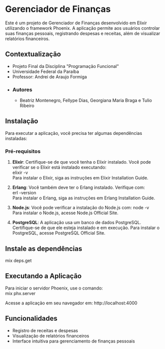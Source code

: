 # Gerenciador de Finanças

Este é um projeto de Gerenciador de Finanças desenvolvido em Elixir utilizando o framework Phoenix. A aplicação permite aos usuários controlar suas finanças pessoais, registrando despesas e receitas, além de visualizar relatórios financeiros.

## Contextualização
  - Projeto Final da Disciplina "Programação Funcional"
  - Universidade Federal da Paraíba
  - Professor: Andrei de Araujo Formiga
  - ### Autores
      - Beatriz Montenegro, Fellype Dias, Georgiana Maria Braga e Tulio Ribeiro

## Instalação

Para executar a aplicação, você precisa ter algumas dependências instaladas:

### Pré-requisitos

1. **Elixir**: Certifique-se de que você tenha o Elixir instalado. Você pode verificar se o Elixir está instalado executando:  
   elixir -v  
   Para instalar o Elixir, siga as instruções em Elixir Installation Guide.
   
2. **Erlang**: Você também deve ter o Erlang instalado. Verifique com:  
   erl -version  
   Para instalar o Erlang, siga as instruções em Erlang Installation Guide.
   
3. **Node.js**: Você pode verificar a instalação do Node.js com:
  node -v  
  Para instalar o Node.js, acesse Node.js Official Site.  

4. **PostgreSQL**: A aplicação usa um banco de dados PostgreSQL. Certifique-se de que ele esteja instalado e em execução.
   Para instalar o PostgreSQL, acesse PostgreSQL Official Site.

## Instale as dependências
mix deps.get  

## Executando a Aplicação
Para iniciar o servidor Phoenix, use o comando:  
mix phx.server  

Acesse a aplicação em seu navegador em: http://localhost:4000  

## Funcionalidades
  - Registro de receitas e despesas
  - Visualização de relatórios financeiros
  - Interface intuitiva para gerenciamento de finanças pessoais








